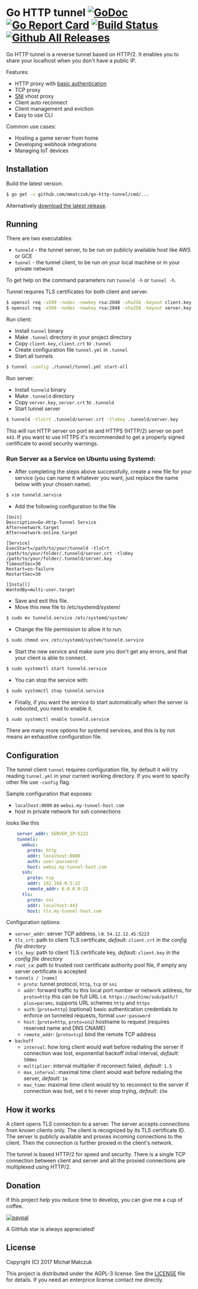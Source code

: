 # Go HTTP tunnel [![GoDoc](http://img.shields.io/badge/go-documentation-blue.svg)](http://godoc.org/github.com/mmatczuk/go-http-tunnel) [![Go Report Card](https://goreportcard.com/badge/github.com/mmatczuk/go-http-tunnel)](https://goreportcard.com/report/github.com/mmatczuk/go-http-tunnel) [![Build Status](http://img.shields.io/travis/mmatczuk/go-http-tunnel.svg?branch=master)](https://travis-ci.org/mmatczuk/go-http-tunnel) [![Github All Releases](https://img.shields.io/github/downloads/mmatczuk/go-http-tunnel/total.svg)](https://github.com/mmatczuk/go-http-tunnel/releases)

Go HTTP tunnel is a reverse tunnel based on HTTP/2. It enables you to share your localhost when you don't have a public IP.

Features:

* HTTP proxy with [basic authentication](https://en.wikipedia.org/wiki/Basic_access_authentication)
* TCP proxy
* [SNI](https://en.wikipedia.org/wiki/Server_Name_Indication) vhost proxy
* Client auto reconnect
* Client management and eviction
* Easy to use CLI

Common use cases:

* Hosting a game server from home
* Developing webhook integrations
* Managing IoT devices

## Installation

Build the latest version.

```bash
$ go get -u github.com/mmatczuk/go-http-tunnel/cmd/...
```

Alternatively [download the latest release](https://github.com/mmatczuk/go-http-tunnel/releases/latest).

## Running

There are two executables:

* `tunneld` - the tunnel server, to be run on publicly available host like AWS or GCE
* `tunnel` - the tunnel client, to be run on your local machine or in your private network

To get help on the command parameters run `tunneld -h` or `tunnel -h`.

Tunnel requires TLS certificates for both client and server.

```bash
$ openssl req -x509 -nodes -newkey rsa:2048 -sha256 -keyout client.key -out client.crt
$ openssl req -x509 -nodes -newkey rsa:2048 -sha256 -keyout server.key -out server.crt
```

Run client:

* Install `tunnel` binary
* Make `.tunnel` directory in your project directory
* Copy `client.key`, `client.crt` to `.tunnel`
* Create configuration file `tunnel.yml` in `.tunnel`
* Start all tunnels

```bash
$ tunnel -config ./tunnel/tunnel.yml start-all
```

Run server:

* Install `tunneld` binary
* Make `.tunneld` directory
* Copy `server.key`, `server.crt` to `.tunneld`
* Start tunnel server

```bash
$ tunneld -tlsCrt .tunneld/server.crt -tlsKey .tunneld/server.key
```

This will run HTTP server on port `80` and HTTPS (HTTP/2) server on port `443`. If you want to use HTTPS it's recommended to get a properly signed certificate to avoid security warnings.

### Run Server as a Service on Ubuntu using Systemd:

* After completing the steps above successfully, create a new file for your service (you can name it whatever you want, just replace the name below with your chosen name).

``` bash
$ vim tunneld.service
```

* Add the following configuration to the file

```
[Unit]
Description=Go-Http-Tunnel Service
After=network.target
After=network-online.target

[Service]
ExecStart=/path/to/your/tunneld -tlsCrt /path/to/your/folder/.tunneld/server.crt -tlsKey /path/to/your/folder/.tunneld/server.key
TimeoutSec=30
Restart=on-failure
RestartSec=30

[Install]
WantedBy=multi-user.target
```

* Save and exit this file.
* Move this new file to /etc/systemd/system/

```bash
$ sudo mv tunneld.service /etc/systemd/system/
```

* Change the file permission to allow it to run.

```bash
$ sudo chmod u+x /etc/systemd/system/tunneld.service
```

* Start the new service and make sure you don't get any errors, and that your client is able to connect.

```bash
$ sudo systemctl start tunneld.service
```

* You can stop the service with:

```bash
$ sudo systemctl stop tunneld.service
```

* Finally, if you want the service to start automatically when the server is rebooted, you need to enable it.

```bash
$ sudo systemctl enable tunneld.service
```

There are many more options for systemd services, and this is by not means an exhaustive configuration file.

## Configuration

The tunnel client `tunnel` requires configuration file, by default it will try reading `tunnel.yml` in your current working directory. If you want to specify other file use `-config` flag.

Sample configuration that exposes:

* `localhost:8080` as `webui.my-tunnel-host.com`
* host in private network for ssh connections

looks like this

```yaml
    server_addr: SERVER_IP:5223
    tunnels:
      webui:
        proto: http
        addr: localhost:8080
        auth: user:password
        host: webui.my-tunnel-host.com
      ssh:
        proto: tcp
        addr: 192.168.0.5:22
        remote_addr: 0.0.0.0:22
      tls:
        proto: sni
        addr: localhost:443
        host: tls.my-tunnel-host.com
```

Configuration options:

* `server_addr`: server TCP address, i.e. `54.12.12.45:5223`
* `tls_crt`: path to client TLS certificate, *default:* `client.crt` *in the config file directory*
* `tls_key`: path to client TLS certificate key, *default:* `client.key` *in the config file directory*
* `root_ca`: path to trusted root certificate authority pool file, if empty any server certificate is accepted
*  `tunnels / [name]`
    * `proto`: tunnel protocol, `http`, `tcp` or `sni`
    * `addr`: forward traffic to this local port number or network address, for `proto=http` this can be full URL i.e. `https://machine/sub/path/?plus=params`, supports URL schemes `http` and `https`
    * `auth`: (`proto=http`) (optional) basic authentication credentials to enforce on tunneled requests, format `user:password`
    * `host`: (`proto=http`, `proto=sni`) hostname to request (requires reserved name and DNS CNAME)
    * `remote_addr`: (`proto=tcp`) bind the remote TCP address
* `backoff`
    * `interval`: how long client would wait before redialing the server if connection was lost, exponential backoff initial interval, *default:* `500ms`
    * `multiplier`: interval multiplier if reconnect failed, *default:* `1.5`
    * `max_interval`: maximal time client would wait before redialing the server, *default:* `1m`
    * `max_time`: maximal time client would try to reconnect to the server if connection was lost, set `0` to never stop trying, *default:* `15m`

## How it works

A client opens TLS connection to a server. The server accepts connections from known clients only. The client is recognized by its TLS certificate ID. The server is publicly available and proxies incoming connections to the client. Then the connection is further proxied in the client's network.

The tunnel is based HTTP/2 for speed and security. There is a single TCP connection between client and server and all the proxied connections are multiplexed using HTTP/2.

## Donation

If this project help you reduce time to develop, you can give me a cup of coffee.

[![paypal](https://www.paypalobjects.com/en_US/i/btn/btn_donateCC_LG.gif)](https://www.paypal.com/cgi-bin/webscr?cmd=_donations&business=RMM46NAEY7YZ6&lc=US&item_name=go%2dhttp%2dtunnel&currency_code=USD&bn=PP%2dDonationsBF%3abtn_donateCC_LG%2egif%3aNonHosted)

A GitHub star is always appreciated!

## License

Copyright (C) 2017 Michał Matczuk

This project is distributed under the AGPL-3 license. See the [LICENSE](https://github.com/mmatczuk/go-http-tunnel/blob/master/LICENSE) file for details. If you need an enterprice license contact me directly.
